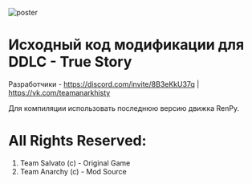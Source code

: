 ![poster](https://github.com/b3rg3n/ts/assets/124900745/99c0df04-b0fa-40e7-818d-38c97ad62d4e)
# Исходный код модификации для DDLC - True Story

Разработчики - https://discord.com/invite/8B3eKkU37q | https://vk.com/teamanarkhisty

Для компиляции использовать последнюю версию движка RenPy.

# All Rights Reserved:
1. Team Salvato (c) - Original Game
2. Team Anarchy (c) - Mod Source
